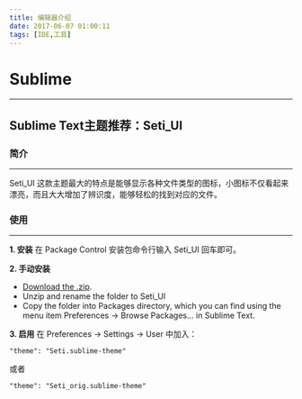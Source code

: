 ```yaml
---
title: 编辑器介绍
date: 2017-06-07 01:00:11
tags: [IDE,工具]
---
```


# Sublime
- - -

## Sublime Text主题推荐：Seti_UI

### 简介
- -  -
Seti_UI 这款主题最大的特点是能够显示各种文件类型的图标，小图标不仅看起来漂亮，而且大大增加了辨识度，能够轻松的找到对应的文件。

<!--more-->
### 使用
- - -
**1. 安装**
在 Package Control 安装包命令行输入 Seti_UI 回车即可。

**2. 手动安装**
- [Download the .zip](https://github.com/ctf0/Seti_ST3/archive/master.zip).
- Unzip and rename the folder to Seti_UI
- Copy the folder into Packages directory, which you can find using the menu item Preferences -> Browse Packages... in Sublime Text.

**3. 启用**
在 Preferences -> Settings -> User 中加入：
```
"theme": "Seti.sublime-theme"
```
或者
```
"theme": "Seti_orig.sublime-theme"
```
